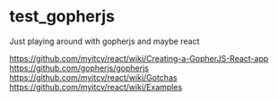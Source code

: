 # test_gopherjs
Just playing around with gopherjs and maybe react

https://github.com/myitcv/react/wiki/Creating-a-GopherJS-React-app
https://github.com/gopherjs/gopherjs
https://github.com/myitcv/react/wiki/Gotchas
https://github.com/myitcv/react/wiki/Examples